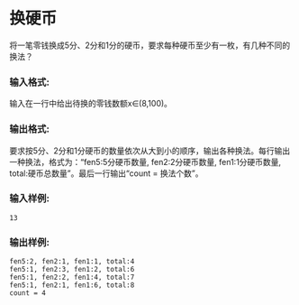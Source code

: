 # 换硬币
将一笔零钱换成5分、2分和1分的硬币，要求每种硬币至少有一枚，有几种不同的换法？

### 输入格式:
输入在一行中给出待换的零钱数额x∈(8,100)。

### 输出格式:
要求按5分、2分和1分硬币的数量依次从大到小的顺序，输出各种换法。每行输出一种换法，格式为：“fen5:5分硬币数量, fen2:2分硬币数量, fen1:1分硬币数量, total:硬币总数量”。最后一行输出“count = 换法个数”。

### 输入样例:
```
13
```
### 输出样例:
```
fen5:2, fen2:1, fen1:1, total:4
fen5:1, fen2:3, fen1:2, total:6
fen5:1, fen2:2, fen1:4, total:7
fen5:1, fen2:1, fen1:6, total:8
count = 4
```